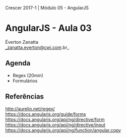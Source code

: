 Crescer 2017-1 | Módulo 05 - AngularJS  

# AngularJS - Aula 03
Éverton Zanatta  
_zanatta.everton@cwi.com.br_

## Agenda
- Regex (20min)
- Formulários

## Referências
<http://aurelio.net/regex/>  
<https://docs.angularjs.org/guide/forms>
<https://docs.angularjs.org/api/ng/directive/form>  
<https://docs.angularjs.org/api/ng/directive/input>  
<https://docs.angularjs.org/api/ng/function/angular.copy>  
